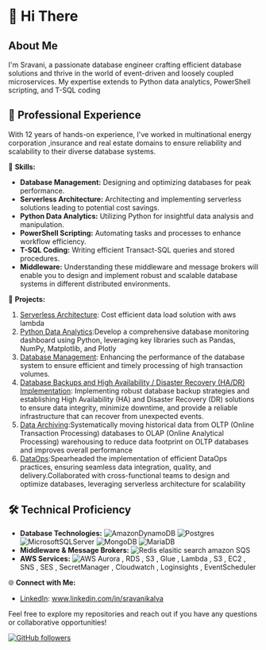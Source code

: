 # 👋 Hi There

## About Me
I'm Sravani, a passionate database engineer crafting efficient database solutions and thrive in the world of event-driven and loosely coupled microservices.
My expertise extends to  Python data analytics, PowerShell scripting, and T-SQL coding

## 💼 Professional Experience
With 12 years of hands-on experience, I've worked  in multinational energy corporation ,insurance and real estate domains to  ensure reliability and scalability to their diverse database systems.

🔧 **Skills:**
- **Database Management:** Designing and optimizing databases for peak performance.
- **Serverless Architecture:** Architecting and implementing serverless solutions leading to potential cost savings.
- **Python Data Analytics:** Utilizing Python for insightful data analysis and manipulation.
- **PowerShell Scripting:** Automating tasks and processes to enhance workflow efficiency.
- **T-SQL Coding:** Writing efficient Transact-SQL queries and stored procedures.
- **Middleware:** Understanding these middleware and message brokers will enable you to design and implement robust and scalable database systems in different distributed environments.

🚀 **Projects:**
1. [Serverless Architecture](#): Cost efficient data load solution with aws lambda
2. [Python Data Analytics](#):Develop a comprehensive database monitoring dashboard using Python, leveraging key libraries such as Pandas, NumPy, Matplotlib, and Plotly
3. [Database Management](#): Enhancing the performance of the database system to ensure efficient and timely processing of high transaction volumes.
4. [Database Backups and High Availability / Disaster Recovery (HA/DR) Implementation](#): Implementing robust database backup strategies and establishing High Availability (HA) and Disaster Recovery (DR) solutions to ensure data integrity, minimize downtime, and provide a reliable infrastructure that can recover from unexpected events.
5. [Data Archiving](#):Systematically moving historical data from OLTP (Online Transaction Processing) databases to OLAP (Online Analytical Processing) warehousing to reduce data footprint on OLTP databases and improves overall performance
6. [DataOps](#):Spearheaded the implementation of efficient DataOps practices, ensuring seamless data integration, quality, and delivery.Collaborated with cross-functional teams to design and optimize databases, leveraging serverless architecture for scalability

 ## 🛠️ Technical Proficiency
- **Database Technologies:** ![AmazonDynamoDB](https://img.shields.io/badge/Amazon%20DynamoDB-4053D6?style=for-the-badge&logo=Amazon%20DynamoDB&logoColor=white)  ![Postgres](https://img.shields.io/badge/postgres-%23316192.svg?style=for-the-badge&logo=postgresql&logoColor=white)  ![MicrosoftSQLServer](https://img.shields.io/badge/Microsoft%20SQL%20Server-CC2927?style=for-the-badge&logo=microsoft%20sql%20server&logoColor=white)  ![MongoDB](https://img.shields.io/badge/MongoDB-%234ea94b.svg?style=for-the-badge&logo=mongodb&logoColor=white) ![MariaDB](https://img.shields.io/badge/MariaDB-003545?style=for-the-badge&logo=mariadb&logoColor=white) 
- **Middleware & Message Brokers:** ![Redis](https://img.shields.io/badge/redis-%23DD0031.svg?style=for-the-badge&logo=redis&logoColor=white)  elasitic search  amazon SQS
- **AWS Services:** ![AWS](https://img.shields.io/badge/AWS-%23FF9900.svg?style=for-the-badge&logo=amazon-aws&logoColor=white) Aurora , RDS , S3 , Glue , Lambda , S3 , EC2 , SNS , SES , SecretManager , Cloudwatch , Loginsights , EventScheduler

🌐 **Connect with Me:**
- [LinkedIn](#): www.linkedin.com/in/sravanikalva



Feel free to explore my repositories and reach out if you have any questions or collaborative opportunities!

[![GitHub followers](https://img.shields.io/github/followers/your-username?style=social)](https://github.com/your-username)
